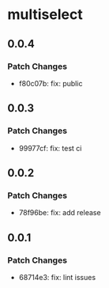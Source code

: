 # multiselect

## 0.0.4

### Patch Changes

- f80c07b: fix: public

## 0.0.3

### Patch Changes

- 99977cf: fix: test ci

## 0.0.2

### Patch Changes

- 78f96be: fix: add release

## 0.0.1

### Patch Changes

- 68714e3: fix: lint issues
